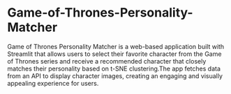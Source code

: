# Game-of-Thrones-Personality-Matcher
Game of Thrones Personality Matcher is a web-based application built with Streamlit that allows users to select their favorite character from the Game of Thrones series and receive a recommended character that closely matches their personality based on t-SNE clustering.The app fetches data from an API to display character images, creating an engaging and visually appealing experience for users.


